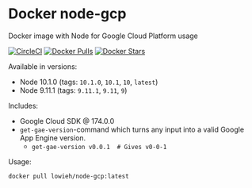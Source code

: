 # Docker node-gcp

Docker image with Node for Google Cloud Platform usage

[![CircleCI](https://circleci.com/gh/LowieHuyghe/docker-node-gcp.svg?style=svg)](https://circleci.com/gh/LowieHuyghe/docker-node-gcp)
[![Docker Pulls](https://img.shields.io/docker/pulls/lowieh/node-gcp.svg)](https://hub.docker.com/r/lowieh/node-gcp)
[![Docker Stars](https://img.shields.io/docker/stars/lowieh/node-gcp.svg)](https://hub.docker.com/r/lowieh/node-gcp)

Available in versions:
* Node 10.1.0 (tags: `10.1.0`, `10.1`, `10`, `latest`)
* Node 9.11.1 (tags: `9.11.1`, `9.11`, `9`)

Includes:
* Google Cloud SDK @ 174.0.0
* `get-gae-version`-command which turns any input into a valid Google App Engine version.
  - `get-gae-version v0.0.1  # Gives v0-0-1`

Usage:
```bash
docker pull lowieh/node-gcp:latest
```
